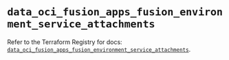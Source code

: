 # `data_oci_fusion_apps_fusion_environment_service_attachments`

Refer to the Terraform Registry for docs: [`data_oci_fusion_apps_fusion_environment_service_attachments`](https://registry.terraform.io/providers/oracle/oci/6.18.0/docs/data-sources/fusion_apps_fusion_environment_service_attachments).
